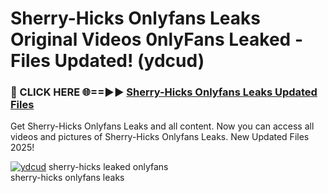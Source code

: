 # Sherry-Hicks Onlyfans Leaks Original Videos 0nlyFans Leaked - Files Updated! (ydcud)

<h3>🔴 CLICK HERE 🌐==►► <a href="https://tinyurl.com/ms9xzufz" rel="nofollow">Sherry-Hicks Onlyfans Leaks Updated Files</a></h3>

Get Sherry-Hicks Onlyfans Leaks and all content. Now you can access all videos and pictures of Sherry-Hicks Onlyfans Leaks. New Updated Files 2025!

[![ydcud](https://i.imgur.com/ppqm5kG.gif)](https://tinyurl.com/ms9xzufz)
sherry-hicks leaked onlyfans<br>
sherry-hicks onlyfans leaks